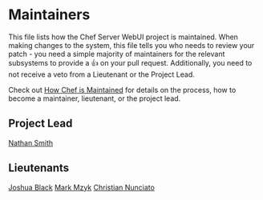 # Maintainers

This file lists how the Chef Server WebUI project is maintained. When making changes
to the system, this file tells you who needs to review your patch - you need a
simple majority of maintainers for the relevant subsystems to provide a :+1: on
your pull request. Additionally, you need to not receive a veto from a
Lieutenant or the Project Lead.

Check out
[How Chef is Maintained](https://github.com/opscode/chef-rfc/blob/master/rfc030-maintenance-policy.md#how-the-project-is-maintained)
for details on the process, how to become a maintainer, lieutenant, or the
project lead.

## Project Lead

[Nathan Smith](https://github.com/smith)

## Lieutenants

[Joshua Black](https://github.com/raskchanky)
[Mark Mzyk](https://github.com/mmzyk)
[Christian Nunciato](https://github.com/cnunciato)
